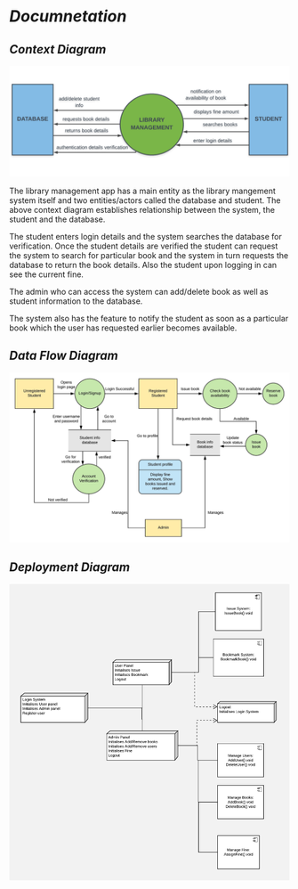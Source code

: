 # *Documnetation*

## *Context Diagram*

![context-diagram](images/Context-Diagram.png)

The library management app has a main entity as the library mangement system itself and
two entities/actors called the database and student. The above context diagram establishes
relationship between the system, the student and the database.

The student enters login details and the system searches the database for verification.
Once the student details are verified the student can request the system to search for
particular book and the system in turn requests the database to return the book details.
Also the student upon logging in can see the current fine.

The admin who can access the system can add/delete book as well as student information
to the database.

The system also has the feature to notify the student as soon as a particular book which the
user has requested earlier becomes available.

## *Data Flow Diagram*

![data-flow-diagram](images/Data-Flow-Diagram.jpeg)

## *Deployment Diagram*

![deployment-diagram](images/Deployment-diagram.png)
